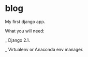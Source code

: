 # blog
My first django app.

What you will need:

  _ Django 2.1.
  
  _ Virtualenv or Anaconda env manager.
